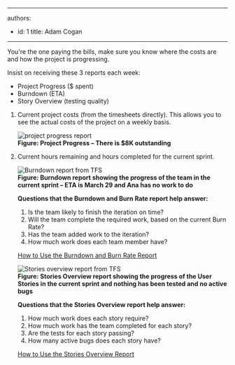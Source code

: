 

---
authors:
  - id: 1
    title: Adam Cogan
---




<span class='intro'> 
  <p>You're the one paying the bills, make sure you know where the costs are and how the project is progressing. </p>
<p>Insist on receiving these&#160;3 reports each week&#58;</p>
 </span>


  <ul>
    <li>Project Progress ($ spent) </li>
    <li>Burndown (ETA) </li>
    <li>Story Overview (testing quality) </li>
</ul>
<ol>
    <li>Current project costs (from the timesheets directly). This allows you to see the actual costs of the project on a weekly basis.
    <p><img alt="project progress report" src="http&#58;//www.ssw.com.au/ssw/Standards/Rules/images/projectprogresscapture.JPG" /><br>
    <b>Figure&#58; Project Progress – There is $8K outstanding</b> </p>
    </li>
    <li>Current hours remaining and hours completed for the current sprint.
    <p><img alt="Burndown report from TFS" src="http&#58;//www.ssw.com.au/ssw/Standards/Rules/images/burndown.JPG" /><br>
    <b>Figure&#58; Burndown report showing the progress of the team in the current sprint – ETA is March 29 and Ana has no work to do</b> </p>
    <p><strong>Questions that the Burndown and Burn Rate report help answer&#58; </strong></p>
    <ol>
        <li>Is the team likely to finish the iteration on time? </li>
        <li>Will the team complete the required work, based on the current Burn Rate? </li>
        <li>Has the team added work to the iteration? </li>
        <li>How much work does each team member have? </li>
    </ol>
    <p><a href="http&#58;//msdn.microsoft.com/en-us/library/dd380678%28VS.100%29.aspx">How to Use the Burndown and Burn Rate Report</a> <img alt="" title="You are now leaving SSW" src="http&#58;//www.ssw.com.au/ssw/images/external.gif" /></p>
    <p><img alt="Stories overview report from TFS" src="http&#58;//www.ssw.com.au/ssw/Standards/Rules/images/storiesOverview.JPG" /><br>
    <b>Figure&#58; Stories Overview report showing the progress of the User Stories in the current sprint and nothing has been tested and no active bugs</b> </p>
    <p><strong>Questions that the Stories Overview report help&#160;answer&#58; </strong></p>
    <ol>
        <li>How much work does each story require? </li>
        <li>How much work has the team completed for each story? </li>
        <li>Are the tests for each story passing? </li>
        <li>How many active bugs does each story have? </li>
    </ol>
    <p><a href="http&#58;//msdn.microsoft.com/en-us/library/dd380648%28VS.100%29.aspx">How to Use the Stories Overview Report</a> <img alt="" title="You are now leaving SSW" src="http&#58;//www.ssw.com.au/ssw/images/external.gif" /></p>
    </li>
</ol>



